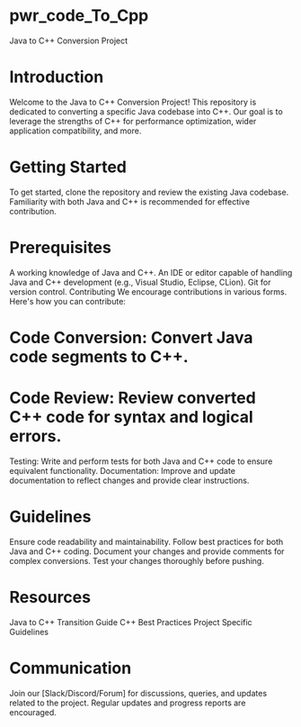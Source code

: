 # pwr_code_To_Cpp
Java to C++ Conversion Project
# Introduction
 Welcome to the Java to C++ Conversion Project! This repository is dedicated to converting a specific Java codebase into C++. Our goal is to leverage the strengths of C++ for performance optimization, wider application compatibility, and more.

# Getting Started
To get started, clone the repository and review the existing Java codebase. Familiarity with both Java and C++ is recommended for effective contribution.

# Prerequisites
A working knowledge of Java and C++.
An IDE or editor capable of handling Java and C++ development (e.g., Visual Studio, Eclipse, CLion).
Git for version control.
Contributing
We encourage contributions in various forms. Here's how you can contribute:

# Code Conversion: Convert Java code segments to C++.
# Code Review: Review converted C++ code for syntax and logical errors.
Testing: Write and perform tests for both Java and C++ code to ensure equivalent functionality.
Documentation: Improve and update documentation to reflect changes and provide clear instructions.
# Guidelines
Ensure code readability and maintainability.
Follow best practices for both Java and C++ coding.
Document your changes and provide comments for complex conversions.
Test your changes thoroughly before pushing.
# Resources
Java to C++ Transition Guide
C++ Best Practices
Project Specific Guidelines
# Communication
Join our [Slack/Discord/Forum] for discussions, queries, and updates related to the project. Regular updates and progress reports are encouraged.

